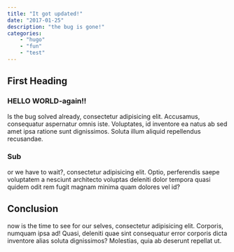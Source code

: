 ```yaml
---
title: "It got updated!"
date: "2017-01-25"
description: "the bug is gone!"
categories: 
    - "hugo"
    - "fun"
    - "test"
---
```


## First Heading

### HELLO WORLD-again!!

Is the bug solved already, consectetur adipisicing elit. Accusamus, consequatur aspernatur omnis iste. Voluptates, id inventore ea natus ab sed amet ipsa ratione sunt dignissimos. Soluta illum aliquid repellendus recusandae.

### Sub

or we have to wait?, consectetur adipisicing elit. Optio, perferendis saepe voluptatem a nesciunt architecto voluptas deleniti dolor tempora quasi quidem odit rem fugit magnam minima quam dolores vel id?

## Conclusion

now is the time to see for our selves, consectetur adipisicing elit. Corporis, numquam ipsa ad! Quasi, deleniti quae sint consequatur error corporis dicta inventore alias soluta dignissimos? Molestias, quia ab deserunt repellat ut.
